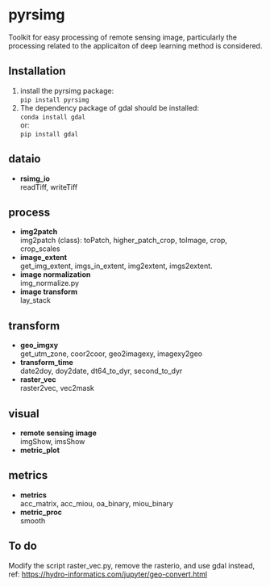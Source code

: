 # **pyrsimg**  
Toolkit for easy processing of remote sensing image, particularly the processing related to the applicaiton of deep learning method is considered.   

## **Installation**
1. install the pyrsimg package:   
```pip install pyrsimg```  
2. The dependency package of gdal should be installed:      
```conda install gdal```   
or:   
```pip install gdal```


## dataio  
- **rsimg_io**    
  readTiff, writeTiff  

## process  
- **img2patch**      
  img2patch (class): toPatch, higher_patch_crop, toImage, crop, crop_scales   
- **image_extent**    
  get_img_extent, imgs_in_extent, img2extent, imgs2extent.   
- **image normalization**   
  img_normalize.py   
- **image transform**     
  lay_stack   


## transform  
- **geo_imgxy**      
  get_utm_zone, coor2coor, geo2imagexy, imagexy2geo     
- **transform_time**      
  date2doy, doy2date, dt64_to_dyr, second_to_dyr    
- **raster_vec**    
  raster2vec, vec2mask    

## visual   
- **remote sensing image**    
  imgShow, imsShow   
- **metric_plot**   

## metrics  
- **metrics**      
  acc_matrix, acc_miou, oa_binary, miou_binary
- **metric_proc**      
  smooth

## To do   
Modify the script raster_vec.py, remove the rasterio, and use gdal instead, ref: https://hydro-informatics.com/jupyter/geo-convert.html  





